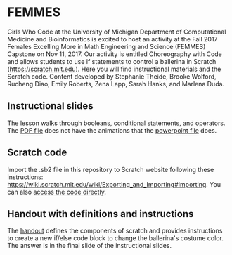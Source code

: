 # FEMMES

Girls Who Code at the University of Michigan Department of Computational Medicine and Bioinformatics is excited to host an activity at the Fall 2017 Females Excelling More in Math Engineering and Science (FEMMES) Capstone on Nov 11, 2017. Our activity is entitled Choreography with Code and allows students to use if statements to control a ballerina in Scratch (https://scratch.mit.edu). Here you will find instructional materials and the Scratch code. Content developed by Stephanie Theide, Brooke Wolford, Rucheng Diao, Emily Roberts, Zena Lapp, Sarah Hanks, and Marlena Duda.

## Instructional slides 
The lesson walks through booleans, conditional statements, and operators. The [PDF file](FEMMES/Choreography_with_Code_FEMMES_Nov_11_2017.pdf) does not have the animations that the [powerpoint file](FEMMES/Choreography_with_Code_FEMMES_Nov_11_2017.pptx) does.

## Scratch code
Import the .sb2 file in this repository to Scratch website following these instructions: https://wiki.scratch.mit.edu/wiki/Exporting_and_Importing#Importing. You can also [access the code directly](https://scratch.mit.edu/projects/184623153/).

## Handout with definitions and instructions
The [handout](FEMMES/FEMMES_Nov11_handout.pdf) defines the components of scratch and provides instructions to create a new if/else code block to change the ballerina's costume color. The answer is in the final slide of the instructional slides.
